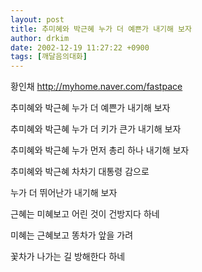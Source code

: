 ```yaml
---
layout: post
title: 추미혜와 박근혜 누가 더 예쁜가 내기해 보자
author: drkim
date: 2002-12-19 11:27:22 +0900
tags: [깨달음의대화]
---
```

황인채 http://myhome.naver.com/fastpace
  

   
추미혜와 박근혜 누가 더 예쁜가 내기해 보자
   
추미혜와 박근혜 누가 더 키가 큰가 내기해 보자
   
추미혜와 박근혜 누가 먼저 총리 하나 내기해 보자
   
추미혜와 박근혜 차차기 대통령 감으로
   
누가 더 뛰어난가 내기해 보자
   
근혜는 미혜보고 어린 것이 건방지다 하네
   
미혜는 근혜보고 똥차가 앞을 가려
   
꽃차가 나가는 길 방해한다 하네